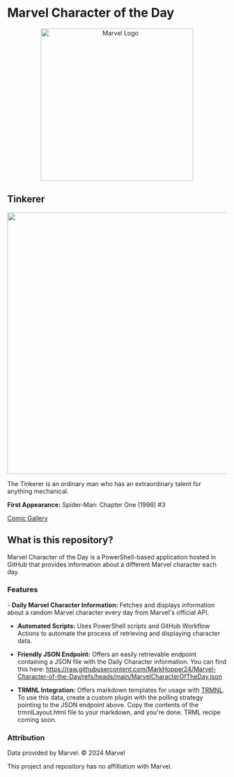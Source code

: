 # Marvel Character of the Day
<p align="center">
<img src="https://logos-world.net/wp-content/uploads/2020/12/Marvel-Entertainment-Logo.png" alt="Marvel Logo" width="350" height="auto">
</p>

## Tinkerer
<p align="center">
<img src="http://i.annihil.us/u/prod/marvel/i/mg/b/60/4c002e3aaf52e.jpg" width="600" height="auto"/>
</p>

The Tinkerer is an ordinary man who has an extraordinary talent for anything mechanical.

**First Appearance:** Spider-Man: Chapter One (1998) #3

[Comic Gallery](http://marvel.com/comics/characters/1011345/tinkerer?utm_campaign=apiRef&utm_source=335f42edabc428513a94604c747fda4a)

<h2>What is this repository?</h2>
Marvel Character of the Day is a PowerShell-based application hosted in GitHub that provides information about a different Marvel character each day. 

<h3>Features</h3>
- <b>Daily Marvel Character Information:</b> Fetches and displays information about a random Marvel character every day from Marvel's official API.

- <b>Automated Scripts:</b> Uses PowerShell scripts and GitHub Workflow Actions to automate the process of retrieving and displaying character data.
  
- <b>Friendly JSON Endpoint:</b> Offers an easily retrievable endpoint containing a JSON file with the Daily Character information. You can find this here: https://raw.githubusercontent.com/MarkHopper24/Marvel-Character-of-the-Day/refs/heads/main/MarvelCharacterOfTheDay.json
  
- <b>TRMNL Integration:</b> Offers markdown templates for usage with [TRMNL](https://usetrmnl.com). To use this data, create a custom plugin with the polling strategy pointing to the JSON endpoint above. Copy the contents of the trmnlLayout.html file to your markdown, and you're done. TRML recipe coming soon.

<h3>Attribution</h3>
Data provided by Marvel. © 2024 Marvel

This project and repository has no affilliation with Marvel.